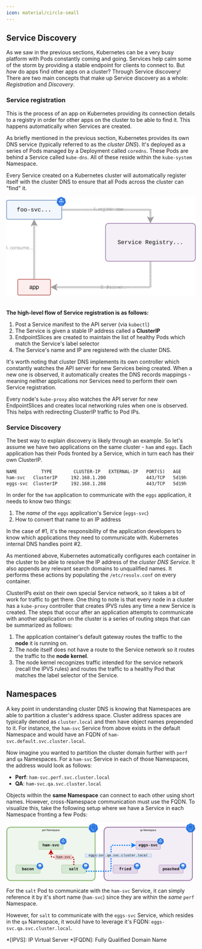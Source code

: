 ```yaml
---
icon: material/circle-small
---
```


## Service Discovery
As we saw in the previous sections, Kubernetes can be a very busy platform with Pods constantly coming and going. Services help calm some of the storm by providing a stable endpoint for clients to connect to. But *how* do apps find other apps on a cluster? Through Service discovery! There are two main concepts that make up Service discovery as a whole: *Registration* and *Discovery*.

### Service registration
This is the process of an app on Kubernetes providing its connection details to a registry in order for other apps on the cluster to be able to find it. This happens automatically when Services are created.  

As briefly mentioned in the previous section, Kubernetes provides its own DNS service (typically referred to as the *cluster DNS*). It's deployed as a series of Pods managed by a Deployment called `coredns`. These Pods are behind a Service called `kube-dns`. All of these reside within the `kube-system` Namespace.  

Every Service created on a Kubernetes cluster will automatically register itself with the cluster DNS to ensure that all Pods across the cluster can "find" it.

![service](../../images/svc-2.svg)
<br/><br/><br/>
**The high-level flow of Service registration is as follows:**  

1. Post a Service manifest to the API server (via `kubectl`)
1. The Service is given a stable IP address called a **ClusterIP**
1. EndpointSlices are created to maintain the list of healthy Pods which match the Service's label selector
1. The Service's name and IP are registered with the cluster DNS.  

It's worth noting that cluster DNS implements its own controller which constantly watches the API server for new Services being created. When a new one is observed, it automatically creates the DNS records mappings - meaning neither applications nor Services need to perform their own Service registration.  

Every node's `kube-proxy` also watches the API server for new EndpointSlices and creates local networking rules when one is observed. This helps with redirecting ClusterIP traffic to Pod IPs.

### Service Discovery
The best way to explain discovery is likely through an example. So let's assume we have two applications on the same cluster - `ham` and `eggs`. Each application has their Pods fronted by a Service, which in turn each has their own ClusterIP.

``` shell title="$ kubectl get svc"
NAME         TYPE        CLUSTER-IP   EXTERNAL-IP   PORT(S)   AGE
ham-svc   ClusterIP     192.168.1.200               443/TCP   5d19h
eggs-svc  ClusterIP     192.168.1.208               443/TCP   5d19h
```

In order for the `ham` application to communicate with the `eggs` application, it needs to know two things:  

1. The *name* of the `eggs` application's Service (`eggs-svc`)
1. How to convert that name to an IP address

In the case of #1, it's the responsibility of the application developers to know which applications they need to communicate with. Kubernetes internal DNS handles point #2.  

As mentioned above, Kubernetes automatically configures each container in the cluster to be able to resolve the IP address of the *cluster DNS Service*. It also appends any relevant search domains to unqualified names. It performs these actions by populating the `/etc/resolv.conf` on every container.  

ClusterIPs exist on their own special Service network, so it takes a bit of work for traffic to get there. One thing to note is that every node in a cluster has a `kube-proxy` controller that creates IPVS rules any time a new Service is created. The steps that occur after an application attempts to communicate with another application on the cluster is a series of routing steps that can be summarized as follows:

1. The application container's default gateway routes the traffic to the **node** it is running on.
1. The node itself does not have a route to the Service network so it routes the traffic to the **node kernel**.
1. The node kernel recognizes traffic intended for the service network (recall the IPVS rules) and routes the traffic to a healthy Pod that matches the label selector of the Service.  


## Namespaces
A key point in understanding cluster DNS is knowing that Namespaces are able to partition a cluster's address space. Cluster address spaces are typically denoted as `cluster.local` and then have object names prepended to it. For instance, the `ham-svc` Service from above exists in the default Namespace and would have an FQDN of `ham-svc.default.svc.cluster.local`.  

Now imagine you wanted to partition the cluster domain further with `perf` and `qa` Namespaces. For a `ham-svc` Service in each of those Namespaces, the address would look as follows:

- **Perf**: `ham-svc.perf.svc.cluster.local`
- **QA**: `ham-svc.qa.svc.cluster.local`

Objects within the **same Namespace** can connect to each other using short names. However, cross-Namespace communication must use the FQDN. To visualize this, take the following setup where we have a Service in each Namespace fronting a few Pods:

![service](../../images/dns.svg)

For the `salt` Pod to communicate with the `ham-svc` Service, it can simply reference it by it's short name (`ham-svc`) since they are within the *same* `perf` Namespace.  

However, for `salt` to communicate with the `eggs-svc` Service, which resides in the `qa` Namespace, it would have to leverage it's FQDN: `eggs-svc.qa.svc.cluster.local`.

*[IPVS]: IP Virtual Server
*[FQDN]: Fully Qualified Domain Name

